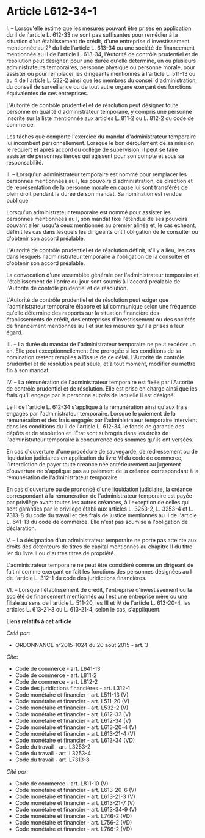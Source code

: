 # Article L612-34-1

I. – Lorsqu'elle estime que les mesures pouvant être prises en application du II de l'article L. 612-33 ne sont pas
suffisantes pour remédier à la situation d'un établissement de crédit, d'une entreprise d'investissement mentionnée au 2° du
I de l'article L. 613-34 ou une société de financement mentionnée au II de l'article L. 613-34, l'Autorité de contrôle
prudentiel et de résolution peut désigner, pour une durée qu'elle détermine, un ou plusieurs administrateurs temporaires,
personne physique ou personne morale, pour assister ou pour remplacer les dirigeants mentionnés à l'article L. 511-13 ou au 4
de l'article L. 532-2 ainsi que les membres du conseil d'administration, du conseil de surveillance ou de tout autre organe
exerçant des fonctions équivalentes de ces entreprises. 

L'Autorité de contrôle prudentiel et de résolution peut désigner toute personne en qualité d'administrateur temporaire, y
compris une personne inscrite sur la liste mentionnée aux articles L. 811-2 ou L. 812-2 du code de commerce. 

Les tâches que comporte l'exercice du mandat d'administrateur temporaire lui incombent personnellement. Lorsque le bon
déroulement de sa mission le requiert et après accord du collège de supervision, il peut se faire assister de personnes
tierces qui agissent pour son compte et sous sa responsabilité. 

II. – Lorsqu'un administrateur temporaire est nommé pour remplacer les personnes mentionnées au I, les pouvoirs
d'administration, de direction et de représentation de la personne morale en cause lui sont transférés de plein droit pendant
la durée de son mandat. Sa nomination est rendue publique. 

Lorsqu'un administrateur temporaire est nommé pour assister les personnes mentionnées au I, son mandat fixe l'étendue de ses
pouvoirs pouvant aller jusqu'à ceux mentionnés au premier alinéa et, le cas échéant, définit les cas dans lesquels les
dirigeants ont l'obligation de le consulter ou d'obtenir son accord préalable. 

L'Autorité de contrôle prudentiel et de résolution définit, s'il y a lieu, les cas dans lesquels l'administrateur temporaire
a l'obligation de la consulter et d'obtenir son accord préalable. 

La convocation d'une assemblée générale par l'administrateur temporaire et l'établissement de l'ordre du jour sont soumis à
l'accord préalable de l'Autorité de contrôle prudentiel et de résolution. 

L'Autorité de contrôle prudentiel et de résolution peut exiger que l'administrateur temporaire élabore et lui communique
selon une fréquence qu'elle détermine des rapports sur la situation financière des établissements de crédit, des entreprises
d'investissement ou des sociétés de financement mentionnés au I et sur les mesures qu'il a prises à leur égard. 

III. – La durée du mandat de l'administrateur temporaire ne peut excéder un an. Elle peut exceptionnellement être prorogée si
les conditions de sa nomination restent remplies à l'issue de ce délai. L'Autorité de contrôle prudentiel et de résolution
peut seule, et à tout moment, modifier ou mettre fin à son mandat. 

IV. – La rémunération de l'administrateur temporaire est fixée par l'Autorité de contrôle prudentiel et de résolution. Elle
est prise en charge ainsi que les frais qu'il engage par la personne auprès de laquelle il est désigné. 

Le II de l'article L. 612-34 s'applique à la rémunération ainsi qu'aux frais engagés par l'administrateur temporaire. Lorsque
le paiement de la rémunération et des frais engagés par l'administrateur temporaire intervient dans les conditions du II de
l'article L. 612-34, le fonds de garantie des dépôts et de résolution et l'Etat sont subrogés dans les droits de
l'administrateur temporaire à concurrence des sommes qu'ils ont versées. 

En cas d'ouverture d'une procédure de sauvegarde, de redressement ou de liquidation judiciaires en application du livre VI du
code de commerce, l'interdiction de payer toute créance née antérieurement au jugement d'ouverture ne s'applique pas au
paiement de la créance correspondant à la rémunération de l'administrateur temporaire. 

En cas d'ouverture ou de prononcé d'une liquidation judiciaire, la créance correspondant à la rémunération de
l'administrateur temporaire est payée par privilège avant toutes les autres créances, à l'exception de celles qui sont
garanties par le privilège établi aux articles L. 3253-2, L. 3253-4 et L. 7313-8 du code du travail et des frais de justice
mentionnés au II de l'article L. 641-13 du code de commerce. Elle n'est pas soumise à l'obligation de déclaration. 

V. – La désignation d'un administrateur temporaire ne porte pas atteinte aux droits des détenteurs de titres de capital
mentionnés au chapitre II du titre Ier du livre II ou d'autres titres de propriété. 

L'administrateur temporaire ne peut être considéré comme un dirigeant de fait ni comme exerçant en fait les fonctions des
personnes désignées au I de l'article L. 312-1 du code des juridictions financières. 

VI. – Lorsque l'établissement de crédit, l'entreprise d'investissement ou la société de financement mentionnés au I est une
entreprise mère ou une filiale au sens de l'article L. 511-20, les III et IV de l'article L. 613-20-4, les articles L.
613-21-3 ou L. 613-21-4, selon le cas, s'appliquent.

**Liens relatifs à cet article**

_Créé par_:

  - ORDONNANCE n°2015-1024 du 20 août 2015 - art. 3

_Cite_:

  - Code de commerce - art. L641-13
  - Code de commerce - art. L811-2
  - Code de commerce - art. L812-2
  - Code des juridictions financières - art. L312-1
  - Code monétaire et financier - art. L511-13 (V)
  - Code monétaire et financier - art. L511-20 (V)
  - Code monétaire et financier - art. L532-2 (V)
  - Code monétaire et financier - art. L612-33 (V)
  - Code monétaire et financier - art. L612-34 (V)
  - Code monétaire et financier - art. L613-20-4 (V)
  - Code monétaire et financier - art. L613-21-4 (V)
  - Code monétaire et financier - art. L613-34 (VD)
  - Code du travail - art. L3253-2
  - Code du travail - art. L3253-4
  - Code du travail - art. L7313-8

_Cité par_:

  - Code de commerce - art. L811-10 (V)
  - Code monétaire et financier - art. L613-20-6 (V)
  - Code monétaire et financier - art. L613-21-3 (V)
  - Code monétaire et financier - art. L613-21-7 (V)
  - Code monétaire et financier - art. L613-34-9 (V)
  - Code monétaire et financier - art. L746-2 (VD)
  - Code monétaire et financier - art. L756-2 (VD)
  - Code monétaire et financier - art. L766-2 (VD)

